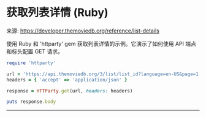 # 获取列表详情 (Ruby)

来源: https://developer.themoviedb.org/reference/list-details

使用 Ruby 和 'httparty' gem 获取列表详情的示例。它演示了如何使用 API 端点和标头配置 GET 请求。

```Ruby
require 'httparty'

url = 'https://api.themoviedb.org/3/list/list_id?language=en-US&page=1'
headers = { 'accept' => 'application/json' }

response = HTTParty.get(url, headers: headers)

puts response.body
```

--------------------------------
